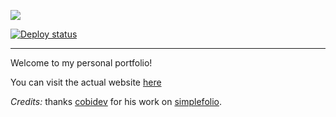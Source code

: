 [![](https://img.shields.io/badge/live-example-orange)](https://portfolio.alexis-lemaire.net)

[![Deploy status](https://img.shields.io/github/workflow/status/alexlemaire/portfolio/deploy?label=deploy&logo=Amazon%20AWS)](https://github.com/alexlemaire/portfolio/actions?query=workflow%3Adeploy)

---

Welcome to my personal portfolio!

You can visit the actual website [here](https://portfolio.alexis-lemaire.net)

_Credits:_ thanks [cobidev](https://github.com/cobidev) for his work on [simplefolio](https://github.com/cobidev/gatsby-simplefolio).
